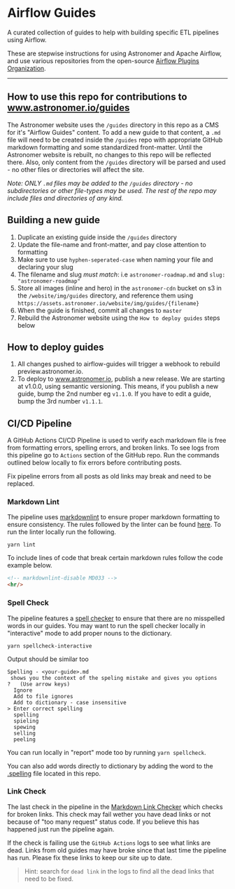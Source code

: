 # Airflow Guides

A curated collection of guides to help with building specific ETL pipelines using Airflow.

These are stepwise instructions for using Astronomer and Apache Airflow, and use various repositories from the open-source [Airflow Plugins Organization](https://github.com/airflow-plugins).

---

## How to use this repo for contributions to www.astronomer.io/guides

The Astronomer website uses the `/guides` directory in this repo as a CMS for it's "Airflow Guides" content. To add a new guide to that content, a `.md` file will need to be created inside the `/guides` repo with appropriate GitHub markdown formatting and some standardized front-matter. Until the Astronomer website is rebuilt, no changes to this repo will be reflected there. Also, only content from the `/guides` directory will be parsed and used - no other files or directories will affect the site.

*Note: ONLY `.md` files may be added to the `/guides` directory - no subdirectories or other file-types may be used. The rest of the repo may include files and directories of any kind.*

## Building a new guide
1) Duplicate an existing guide inside the `/guides` directory
2) Update the file-name and front-matter, and pay close attention to formatting
3) Make sure to use `hyphen-seperated-case` when naming your file and declaring your slug
4) The filename and slug _must match_: i.e `astronomer-roadmap.md` and `slug: "astronomer-roadmap"`
5) Store all images (inline and hero) in the `astronomer-cdn` bucket on s3 in the `/website/img/guides` directory, and reference them using  `https://assets.astronomer.io/website/img/guides/{filename}`
6) When the guide is finished, commit all changes to `master`
7) Rebuild the Astronomer website using the `How to deploy guides` steps below

## How to deploy guides

1. All changes pushed to airflow-guides will trigger a webhook to rebuild preview.astronomer.io.
2. To deploy to www.astronomer.io, publish a new release. We are starting at v1.0.0, using semantic versioning. This means, if you publish a new guide, bump the 2nd number eg `v1.1.0`. If you have to edit a guide, bump the 3rd number `v1.1.1`.

## CI/CD Pipeline

A GitHub Actions CI/CD Pipeline is used to verify each markdown file is free from formatting errors, spelling errors, and broken links. To see logs from this pipeline go to `Actions` section of the GitHub repo. Run the commands outlined below locally to fix errors before contributing posts.

Fix pipeline errors from all posts as old links may break and need to be replaced.

### Markdown Lint

The pipeline uses [markdownlint](https://github.com/DavidAnson/markdownlint) to ensure proper markdown formatting to ensure consistency. The rules followed by the linter can be found [here](https://github.com/DavidAnson/markdownlint/blob/main/doc/Rules.md). To run the linter locally run the following.

```shell
yarn lint
```

To include lines of code that break certain markdown rules follow the code example below.

```markdown
<!-- markdownlint-disable MD033 -->
<hr/>
```

### Spell Check

The pipeline features a [spell checker](https://github.com/lukeapage/node-markdown-spellcheck) to ensure that there are no misspelled words in our guides. You may want to run the spell checker locally in "interactive" mode to add proper nouns to the dictionary.

```shell
yarn spellcheck-interactive
```

Output should be similar too

```shell
Spelling - <your-guide>.md
 shows you the context of the speling mistake and gives you options
?   (Use arrow keys)
  Ignore
  Add to file ignores
  Add to dictionary - case insensitive
> Enter correct spelling
  spelling
  spieling
  spewing
  selling
  peeling
```

You can run locally in "report" mode too by running `yarn spellcheck`.

You can also add words directly to dictionary by adding the word to the [.spelling](https://github.com/astronomer/astro-blog/blob/main/.spelling) file located in this repo.

### Link Check

The last check in the pipeline in the [Markdown Link Checker](https://github.com/tcort/markdown-link-check) which checks for broken links. This check may fail wether you have dead links or not because of "too many request" status code. If you believe this has happened just run the pipeline again.

If the check is failing use the `GitHub Actions` logs to see what links are dead. Links from old guides may have broke since that last time the pipeline has run. Please fix these links to keep our site up to date.

> Hint: search for `dead link` in the logs to find all the dead links that need to be fixed.
